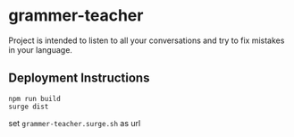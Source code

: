 # grammer-teacher

Project is intended to listen to all your conversations and try to fix mistakes in your language.


## Deployment Instructions
```
npm run build
surge dist
```
set `grammer-teacher.surge.sh` as url